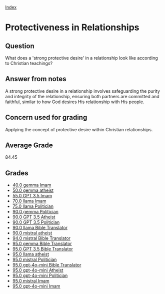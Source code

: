 
[Index](../index.md)
# Protectiveness in Relationships
## Question
What does a 'strong protective desire' in a relationship look like according to Christian teachings?

## Answer from notes
A strong protective desire in a relationship involves safeguarding the purity and integrity of the relationship, ensuring both partners are committed and faithful, similar to how God desires His relationship with His people.

## Concern used for grading
Applying the concept of protective desire within Christian relationships.

## Average Grade
84.45

## Grades
 * [40.0 gemma Imam](../answers/gemma_Imam/Protectiveness_in_Relationships.md)
 * [50.0 gemma atheist](../answers/gemma_atheist/Protectiveness_in_Relationships.md)
 * [55.0 GPT 3.5 Imam](../answers/GPT_3.5_Imam/Protectiveness_in_Relationships.md)
 * [70.0 llama Imam](../answers/llama_Imam/Protectiveness_in_Relationships.md)
 * [75.0 llama Politician](../answers/llama_Politician/Protectiveness_in_Relationships.md)
 * [90.0 gemma Politician](../answers/gemma_Politician/Protectiveness_in_Relationships.md)
 * [90.0 GPT 3.5 Atheist](../answers/GPT_3.5_Atheist/Protectiveness_in_Relationships.md)
 * [90.0 GPT 3.5 Politician](../answers/GPT_3.5_Politician/Protectiveness_in_Relationships.md)
 * [90.0 llama Bible Translator](../answers/llama_Bible_Translator/Protectiveness_in_Relationships.md)
 * [90.0 mistral atheist](../answers/mistral_atheist/Protectiveness_in_Relationships.md)
 * [94.0 mistral Bible Translator](../answers/mistral_Bible_Translator/Protectiveness_in_Relationships.md)
 * [95.0 gemma Bible Translator](../answers/gemma_Bible_Translator/Protectiveness_in_Relationships.md)
 * [95.0 GPT 3.5 Bible Translator](../answers/GPT_3.5_Bible_Translator/Protectiveness_in_Relationships.md)
 * [95.0 llama atheist](../answers/llama_atheist/Protectiveness_in_Relationships.md)
 * [95.0 mistral Politician](../answers/mistral_Politician/Protectiveness_in_Relationships.md)
 * [95.0 gpt-4o-mini Bible Translator](../answers/gpt-4o-mini_Bible_Translator/Protectiveness_in_Relationships.md)
 * [95.0 gpt-4o-mini Atheist](../answers/gpt-4o-mini_Atheist/Protectiveness_in_Relationships.md)
 * [95.0 gpt-4o-mini Politician](../answers/gpt-4o-mini_Politician/Protectiveness_in_Relationships.md)
 * [95.0 mistral Imam](../answers/mistral_Imam/Protectiveness_in_Relationships.md)
 * [95.0 gpt-4o-mini Imam](../answers/gpt-4o-mini_Imam/Protectiveness_in_Relationships.md)
